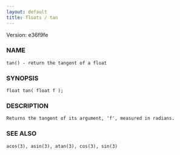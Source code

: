 ```yaml
---
layout: default
title: floats / tan
---
```


Version: e36f9fe




### NAME
    tan() - return the tangent of a float


### SYNOPSIS
    float tan( float f );


### DESCRIPTION
    Returns the tangent of its argument, 'f', measured in radians.


### SEE ALSO
    acos(3), asin(3), atan(3), cos(3), sin(3)



